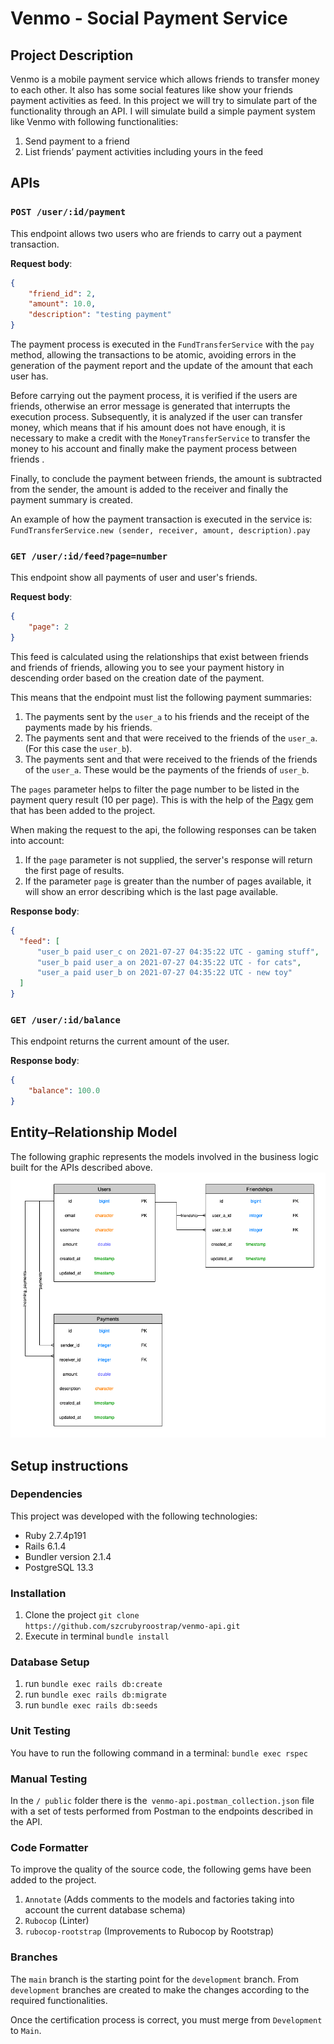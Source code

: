 # Venmo - Social Payment Service

## Project Description

Venmo is a mobile payment service which allows friends to transfer money to each other. It also has some social features like show your friends payment activities as feed. In this project we will try to simulate part of the functionality through an API.
I will simulate build a simple payment system like Venmo with following functionalities:

  1. Send payment to a friend
  1. List friends’ payment activities including yours in the feed

## APIs

### `POST /user/:id/payment`
This endpoint allows two users who are friends to carry out a payment transaction.

**Request body**:
```json
{
    "friend_id": 2,
    "amount": 10.0,
    "description": "testing payment"
}
```
The payment process is executed in the `FundTransferService` with the `pay` method, allowing the transactions to be atomic, avoiding errors in the generation of the payment report and the update of the amount that each user has.

Before carrying out the payment process, it is verified if the users are friends, otherwise an error message is generated that interrupts the execution process.
Subsequently, it is analyzed if the user can transfer money, which means that if his amount does not have enough, it is necessary to make a credit with the `MoneyTransferService` to transfer the money to his account and finally make the payment process between friends .

Finally, to conclude the payment between friends, the amount is subtracted from the sender, the amount is added to the receiver and finally the payment summary is created.

An example of how the payment transaction is executed in the service is: `FundTransferService.new (sender, receiver, amount, description).pay`

### `GET /user/:id/feed?page=number`

This endpoint show all payments of user and user's friends.

**Request body**:
```json
{
    "page": 2
}
```
This feed is calculated using the relationships that exist between friends and friends of friends, allowing you to see your payment history in descending order based on the creation date of the payment.

This means that the endpoint must list the following payment summaries:

1. The payments sent by the `user_a` to his friends and the receipt of the payments made by his friends.
1. The payments sent and that were received to the friends of the `user_a`. (For this case the `user_b`).
1. The payments sent and that were received to the friends of the friends of the `user_a`. These would be the payments of the friends of `user_b`.

The `pages` parameter helps to filter the page number to be listed in the payment query result (10 per page). This is with the help of the [Pagy](https://github.com/ddnexus/pagy) gem that has been added to the project.

When making the request to the api, the following responses can be taken into account:

1. If the `page` parameter is not supplied, the server's response will return the first page of results.
2. If the parameter `page` is greater than the number of pages available, it will show an error describing which is the last page available.

**Response body**:
```json
{
  "feed": [
      "user_b paid user_c on 2021-07-27 04:35:22 UTC - gaming stuff",
      "user_b paid user_a on 2021-07-27 04:35:22 UTC - for cats",
      "user_a paid user_b on 2021-07-27 04:35:22 UTC - new toy"
  ]
}
```

### `GET /user/:id/balance`

This endpoint returns the current amount of the user.

**Response body**:
```json
{
    "balance": 100.0
}
```
## Entity–Relationship Model
The following graphic represents the models involved in the business logic built for the APIs described above.
![Entity–Relationship Model](https://github.com/szcrubyroostrap/venmo-api/blob/development/public/Api-ER.png?raw=true)

## Setup instructions

### Dependencies

This project was developed with the following technologies:

- Ruby 2.7.4p191
- Rails 6.1.4
- Bundler version 2.1.4
- PostgreSQL 13.3

### Installation
1. Clone the project `git clone https://github.com/szcrubyroostrap/venmo-api.git`
2. Execute in terminal  `bundle install`

### Database Setup

1.  run  `bundle exec rails db:create`
2.  run  `bundle exec rails db:migrate`
3.  run  `bundle exec rails db:seeds`

### Unit Testing
You have to run the following command in a terminal: `bundle exec rspec`

### Manual Testing
In the `/ public` folder there is the` venmo-api.postman_collection.json` file with a set of tests performed from Postman to the endpoints described in the API.

### Code Formatter
To improve the quality of the source code, the following gems have been added to the project.
1.  `Annotate`  (Adds comments to the models and factories taking into account the current database schema)
2.  `Rubocop`  (Linter)
3. `rubocop-rootstrap` (Improvements to Rubocop by Rootstrap)

### Branches
The `main` branch is the starting point for the `development` branch. From `development` branches are created to make the changes according to the required functionalities.

Once the certification process is correct, you must merge from `Development` to `Main`.
